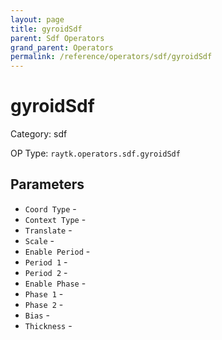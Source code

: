 ```yaml
---
layout: page
title: gyroidSdf
parent: Sdf Operators
grand_parent: Operators
permalink: /reference/operators/sdf/gyroidSdf
---
```


# gyroidSdf



Category: sdf

OP Type: `raytk.operators.sdf.gyroidSdf`

## Parameters

* `Coord Type` - 
* `Context Type` - 
* `Translate` - 
* `Scale` - 
* `Enable Period` - 
* `Period 1` - 
* `Period 2` - 
* `Enable Phase` - 
* `Phase 1` - 
* `Phase 2` - 
* `Bias` - 
* `Thickness` -

